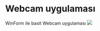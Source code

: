 # Webcam uygulaması
 WinForm ile basit  Webcam uygulaması
<img src="https://github.com/ynsgndz/Webcam-uygulamas-/blob/main/preView.PNG?raw=true">
